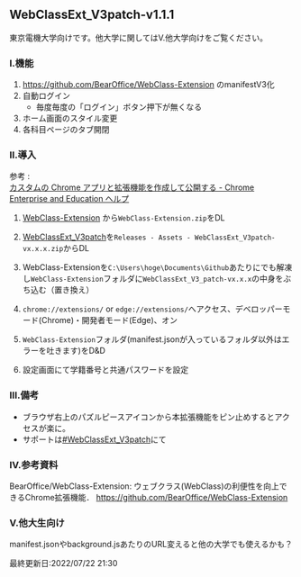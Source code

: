 ## WebClassExt_V3patch-v1.1.1

東京電機大学向けです。他大学に関してはⅤ.他大学向けをご覧ください。

### Ⅰ.機能
1. https://github.com/BearOffice/WebClass-Extension のmanifestV3化
2. 自動ログイン
   - 毎度毎度の「ログイン」ボタン押下が無くなる
3. ホーム画面のスタイル変更
4. 各科目ページのタブ開閉

### Ⅱ.導入

参考 : <br>[カスタムの Chrome アプリと拡張機能を作成して公開する - Chrome Enterprise and Education ヘルプ](https://support.google.com/chrome/a/answer/2714278?hl=ja)

1. [WebClass-Extension](https://github.com/BearOffice/WebClass-Extension/releases) から`WebClass-Extension.zip`をDL
2. [WebClassExt_V3patch](https://github.com/Kokim-electronics/WebClassExt_V3patch/releases)を`Releases - Assets - WebClassExt_V3patch-vx.x.x.zip`からDL
3. WebClass-Extensionを`C:\Users\hoge\Documents\Github`あたりにでも解凍し`WebClass-Extension`フォルダに`WebClassExt_V3_patch-vx.x.x`の中身をぶち込む（置き換え）
4. `chrome://extensions/` or `edge://extensions/`へアクセス、デベロッパーモード(Chrome)・開発者モード(Edge)、オン

6. `WebClass-Extension`フォルダ(manifest.jsonが入っているフォルダ以外はエラーを吐きます)をD&D

7. 設定画面にて学籍番号と共通パスワードを設定

### Ⅲ.備考
- ブラウザ右上のパズルピースアイコンから本拡張機能をピン止めするとアクセスが楽に。
- サポートは[#WebClassExt_V3patch](https://twitter.com/search?q=%23WebClassExt_V3patch)にて

### Ⅳ.参考資料
BearOffice/WebClass-Extension: ウェブクラス(WebClass)の利便性を向上できるChrome拡張機能． https://github.com/BearOffice/WebClass-Extension 

### Ⅴ.他大生向け
manifest.jsonやbackground.jsあたりのURL変えると他の大学でも使えるかも？

最終更新日:2022/07/22 21:30